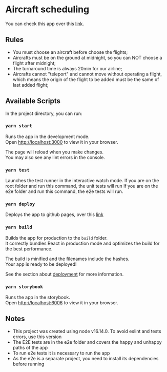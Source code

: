 # Aircraft scheduling

You can check this app over this [link](https://jeanrantunes.github.io/jean-antunes-aircraft-scheduling).

## Rules

- You must choose an aircraft before choose the flights;
- Aircrafts must be on the ground at midnight, so you can NOT choose a flight after midnight;
- The turnaround time is always 20min for our airline;
- Aircrafts cannot "teleport" and cannot move without operating a flight, which means the origin of the flight to be added must be the same of last added flight;


## Available Scripts

In the project directory, you can run:

### `yarn start`

Runs the app in the development mode.\
Open [http://localhost:3000](http://localhost:3000) to view it in your browser.

The page will reload when you make changes.\
You may also see any lint errors in the console.

### `yarn test`

Launches the test runner in the interactive watch mode.
If you are on the root folder and run this command, the unit tests will run
If you are on the e2e folder and run this command, the e2e tests will run.


### `yarn deploy`

Deploys the app to github pages, over this [link](https://jeanrantunes.github.io/jean-antunes-aircraft-scheduling)

### `yarn build`

Builds the app for production to the `build` folder.\
It correctly bundles React in production mode and optimizes the build for the best performance.

The build is minified and the filenames include the hashes.\
Your app is ready to be deployed!

See the section about [deployment](https://facebook.github.io/create-react-app/docs/deployment) for more information.

### `yarn storybook`

Runs the app in the storybook.\
Open [http://localhost:6006](http://localhost:6006) to view it in your browser.
## Notes

- This project was created using node v16.14.0. To avoid eslint and tests errors, use this version
- The E2E tests are in the e2e folder and covers the happy and unhappy paths of the app
- To run e2e tests it is necessary to run the app
- As the e2e is a separate project, you need to install its dependencies before running





